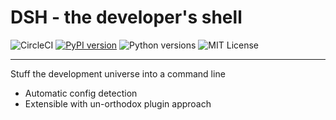 # DSH  - the developer's shell

![CircleCI](https://circleci.com/gh/flashashen/dsh2.svg?style=svg)
[![PyPI version](https://badge.fury.io/py/dsh2.svg)](https://badge.fury.io/py/flange)
![Python versions](https://img.shields.io/pypi/pyversions/dsh2.svg)
![MIT License](https://img.shields.io/github/license/dsh2/flange.svg)

-------------------------------

Stuff the development universe into a command line 


- Automatic config detection
- Extensible with un-orthodox plugin approach
